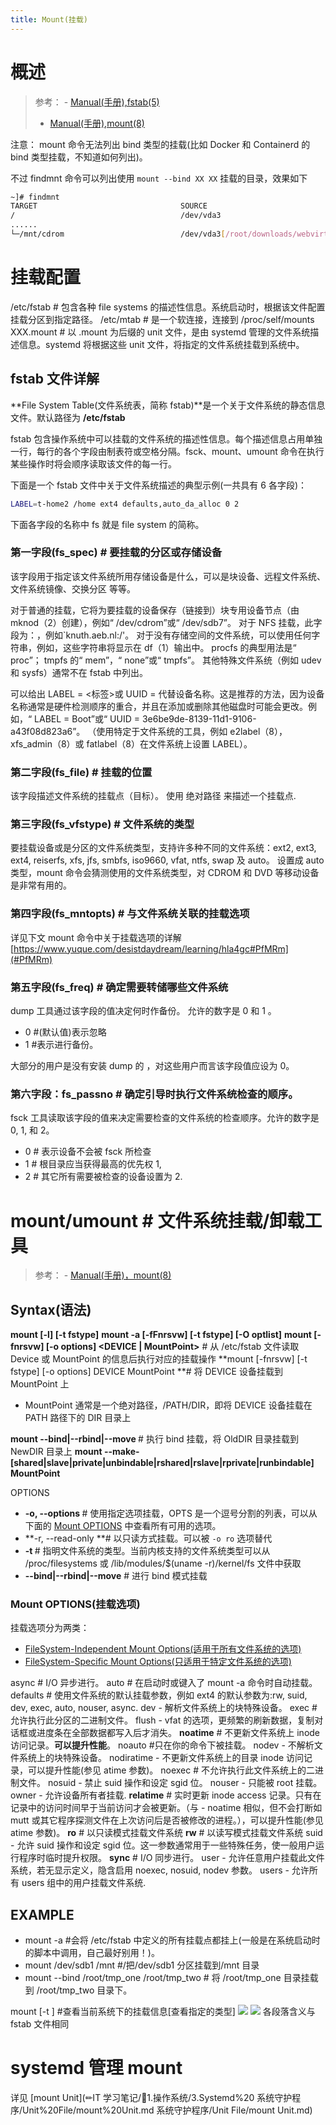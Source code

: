 ```yaml
---
title: Mount(挂载)
---
```


# 概述

> 参考： - [Manual(手册),fstab(5)](https://man7.org/linux/man-pages/man5/fstab.5.html)
>
> - [Manual(手册),mount(8)](https://man7.org/linux/man-pages/man8/mount.8.html)

注意：
mount 命令无法列出 bind 类型的挂载(比如 Docker 和 Containerd 的 bind 类型挂载，不知道如何列出)。

不过 findmnt 命令可以列出使用 `mount --bind XX XX` 挂载的目录，效果如下

```bash
~]# findmnt
TARGET                                SOURCE                                  FSTYPE      OPTIONS
/                                     /dev/vda3                               ext4        rw,relatime
......
└─/mnt/cdrom                          /dev/vda3[/root/downloads/webvirtcloud] ext4        rw,relatime
```

# 挂载配置

/etc/fstab # 包含各种 file systems 的描述性信息。系统启动时，根据该文件配置挂载分区到指定路径。
/etc/mtab # 是一个软连接，连接到 /proc/self/mounts
XXX.mount # 以 .mount 为后缀的 unit 文件，是由 systemd 管理的文件系统描述信息。systemd 将根据这些 unit 文件，将指定的文件系统挂载到系统中。

## fstab 文件详解

**File System Table(文件系统表，简称 fstab)**是一个关于文件系统的静态信息文件。默认路径为 **/etc/fstab**

fstab 包含操作系统中可以挂载的文件系统的描述性信息。每个描述信息占用单独一行，每行的各个字段由制表符或空格分隔。fsck、mount、umount 命令在执行某些操作时将会顺序读取该文件的每一行。

下面是一个 fstab 文件中关于文件系统描述的典型示例(一共具有 6 各字段)：

```bash
LABEL=t-home2 /home ext4 defaults,auto_da_alloc 0 2
```

下面各字段的名称中 fs 就是 file system 的简称。

### 第一字段(fs_spec) # 要挂载的分区或存储设备

该字段用于指定该文件系统所用存储设备是什么，可以是块设备、远程文件系统、文件系统镜像、交换分区 等等。

对于普通的挂载，它将为要挂载的设备保存（链接到）块专用设备节点（由 mknod（2）创建），例如“ /dev/cdrom”或“ /dev/sdb7”。 对于 NFS 挂载，此字段为：，例如\`knuth.aeb.nl:/'。 对于没有存储空间的文件系统，可以使用任何字符串，例如，这些字符串将显示在 df（1）输出中。 procfs 的典型用法是“ proc”； tmpfs 的“ mem”，“ none”或“ tmpfs”。 其他特殊文件系统（例如 udev 和 sysfs）通常不在 fstab 中列出。

可以给出 LABEL = <标签>或 UUID = 代替设备名称。这是推荐的方法，因为设备名称通常是硬件检测顺序的重合，并且在添加或删除其他磁盘时可能会更改。例如，“ LABEL = Boot”或“ UUID = 3e6be9de-8139-11d1-9106-a43f08d823a6”。 （使用特定于文件系统的工具，例如 e2label（8），xfs_admin（8）或 fatlabel（8）在文件系统上设置 LABEL）。

### 第二字段(fs_file) # 挂载的位置

该字段描述文件系统的挂载点（目标）。 使用 绝对路径 来描述一个挂载点.

### 第三字段(fs_vfstype) # 文件系统的类型

要挂载设备或是分区的文件系统类型，支持许多种不同的文件系统：ext2, ext3, ext4, reiserfs, xfs, jfs, smbfs, iso9660, vfat, ntfs, swap 及 auto。 设置成 auto 类型，mount 命令会猜测使用的文件系统类型，对 CDROM 和 DVD 等移动设备是非常有用的。

### 第四字段(fs_mntopts) # 与文件系统关联的挂载选项

详见下文 mount 命令中关于挂载选项的详解 [https://www.yuque.com/desistdaydream/learning/hla4gc#PfMRm](#PfMRm)

### 第五字段(fs_freq) # 确定需要转储哪些文件系统

dump 工具通过该字段的值决定何时作备份。 允许的数字是 0 和 1 。

- 0 #(默认值)表示忽略
- 1 #表示进行备份。

大部分的用户是没有安装 dump 的 ，对这些用户而言该字段值应设为 0。

### 第六字段：fs_passno # 确定引导时执行文件系统检查的顺序。

fsck 工具读取该字段的值来决定需要检查的文件系统的检查顺序。允许的数字是 0, 1, 和 2。

- 0 # 表示设备不会被 fsck 所检查
- 1 # 根目录应当获得最高的优先权 1,
- 2 # 其它所有需要被检查的设备设置为 2.

# mount/umount # 文件系统挂载/卸载工具

> 参考： - [Manual(手册)，mount(8)](https://man7.org/linux/man-pages/man8/mount.8.html)

## Syntax(语法)

**mount \[-l] \[-t fstype]**
**mount -a \[-fFnrsvw] \[-t fstype] \[-O optlist]**
**mount \[-fnrsvw] \[-o options] \<DEVICE | MountPoint>** # 从 /etc/fstab 文件读取 Device 或 MountPoint 的信息后执行对应的挂载操作
**mount \[-fnrsvw] \[-t fstype] \[-o options] DEVICE MountPoint **# 将 DEVICE 设备挂载到 MountPoint 上

- MountPoint 通常是一个绝对路径，/PATH/DIR，即将 DEVICE 设备挂载在 PATH 路径下的 DIR 目录上

**mount --bind|--rbind|--move <OldDIR> <NewDIR>** # 执行 bind 挂载，将 OldDIR 目录挂载到 NewDIR 目录上
**mount --make-\[shared|slave|private|unbindable|rshared|rslave|rprivate|runbindable] MountPoint**

OPTIONS

- **-o, --options <OPTS>** # 使用指定选项挂载，OPTS 是一个逗号分割的列表，可以从下面的 [Mount OPTIONS](#PTV0x) 中查看所有可用的选项。
- **-r, --read-only **# 以只读方式挂载。可以被 `-o ro` 选项替代
- **-t <STRING>** # 指明文件系统的类型。当前内核支持的文件系统类型可以从 /proc/filesystems 或 /lib/modules/$(uname -r)/kernel/fs 文件中获取
- **--bind|--rbind|--move** # 进行 bind 模式挂载

### Mount OPTIONS(挂载选项)

挂载选项分为两类：

- [FileSystem-Independent Mount Options(适用于所有文件系统的选项)](https://man7.org/linux/man-pages/man8/mount.8.html#FILESYSTEM-INDEPENDENT_MOUNT_OPTIONS)
- [FileSystem-Specific Mount Options(只适用于特定文件系统的选项)](https://man7.org/linux/man-pages/man8/mount.8.html#FILESYSTEM-SPECIFIC_MOUNT_OPTIONS)

async # I/O 异步进行。
auto # 在启动时或键入了 mount -a 命令时自动挂载。
defaults # 使用文件系统的默认挂载参数，例如 ext4 的默认参数为:rw, suid, dev, exec, auto, nouser, async.
dev - 解析文件系统上的块特殊设备。
exec #允许执行此分区的二进制文件。
flush - vfat 的选项，更频繁的刷新数据，复制对话框或进度条在全部数据都写入后才消失。
**noatime** # 不更新文件系统上 inode 访问记录。**可以提升性能**。
noauto #只在你的命令下被挂载。
nodev - 不解析文件系统上的块特殊设备。
nodiratime - 不更新文件系统上的目录 inode 访问记录，可以提升性能(参见 atime 参数)。
noexec # 不允许执行此文件系统上的二进制文件。
nosuid - 禁止 suid 操作和设定 sgid 位。
nouser - 只能被 root 挂载。
owner - 允许设备所有者挂载.
**relatime** # 实时更新 inode access 记录。只有在记录中的访问时间早于当前访问才会被更新。（与 - noatime 相似，但不会打断如 mutt 或其它程序探测文件在上次访问后是否被修改的进程。），可以提升性能(参见 atime 参数)。
**ro** # 以只读模式挂载文件系统
**rw** # 以读写模式挂载文件系统
suid - 允许 suid 操作和设定 sgid 位。这一参数通常用于一些特殊任务，使一般用户运行程序时临时提升权限。
**sync** # I/O 同步进行。
user - 允许任意用户挂载此文件系统，若无显示定义，隐含启用 noexec, nosuid, nodev 参数。
users - 允许所有 users 组中的用户挂载文件系统.

## EXAMPLE

- mount -a #会将 /etc/fstab 中定义的所有挂载点都挂上(一般是在系统启动时的脚本中调用，自己最好别用！)。
- mount /dev/sdb1 /mnt #/把/dev/sdb1 分区挂载到/mnt 目录
- mount --bind /root/tmp_one /root/tmp_two # 将 /root/tmp_one 目录挂载到 /root/tmp_two 目录下。

mount \[-t ] #查看当前系统下的挂载信息\[查看指定的类型]
![](https://notes-learning.oss-cn-beijing.aliyuncs.com/hla4gc/1616167790128-b08b713d-147f-4c61-8289-47133e8124cf.jpeg)
![](https://notes-learning.oss-cn-beijing.aliyuncs.com/hla4gc/1616167790134-5f30f99c-3a70-44b7-b9c4-6c1cc3f9429f.jpeg)
各段落含义与 fstab 文件相同

# systemd 管理 mount

详见 [mount Unit](✏IT 学习笔记/📄1.操作系统/3.Systemd%20 系统守护程序/Unit%20File/mount%20Unit.md 系统守护程序/Unit File/mount Unit.md)
[
](<https://wiki.archlinux.org/index.php/Fstab_(%25E7%25AE%2580%25E4%25BD%2593%25E4%25B8%25AD%25E6%2596%2587)>)
